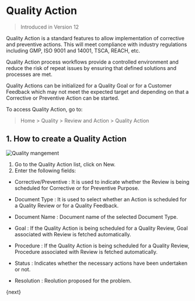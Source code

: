 <!-- add-breadcrumbs -->
# Quality Action

> Introduced in Version 12

 Quality Action is a standard features to allow implementation of corrective and preventive actions. This will meet compliance with industry regulations including GMP, ISO 9001 and 14001, TSCA, REACH, etc.

 Quality Action process workflows provide a controlled environment and reduce the risk of repeat issues by ensuring that defined solutions and processes are met.

 Quality Actions can be initialized for a Quality Goal or for a Customer Feedback which may not meet the expected target and depending on that a Corrective or Preventive Action can be started.

 To access Quality Action, go to:
> Home > Quality > Review and Action > Quality Action

## 1. How to create a Quality Action

<img class="screenshot" alt="Quality mangement" src="{{docs_base_url}}/assets/img/quality-management/action.gif">

1. Go to the Quality Action list, click on New.
1. Enter the following fields:

 * Corrective/Preventive : It is used to indicate whether the Review is being scheduled for Corrective or for Preventive Purpose.

 * Document Type : It is used to select whether an Action is scheduled for a Quality Review or for a Quality Feedback.

 * Document Name : Document name of the selected Document Type.

 * Goal : If the Quality Action is being scheduled for a Quality Review, Goal associated with Review is fetched automatically.

 * Procedure : If the Quality Action is being scheduled for a Quality Review, Procedure associated with Review is fetched automatically.

 * Status : Indicates whether the necessary actions have been undertaken or not.

 * Resolution : Reolution proposed for the problem.

{next}
